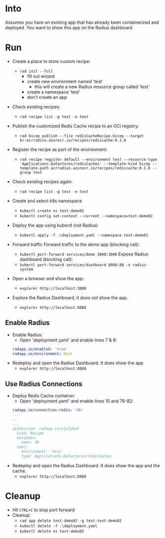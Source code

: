 # Into
Assumes you have an existing app that has already been containerized and deployed. 
You want to show this app on the Radius dashboard.

# Run
- Create a place to store custom recipe:
  - `rad init --full`
    - fill out wizard
    - create new environment named 'test'
      - this will create a new Radius resource group called 'test'
    - create a namespace 'test'
    - don't create an app
- Check existing recipes:
  - `rad recipe list -g test -e test`
- Publish the customized Redis Cache recipe to an OCI registry:
  - `rad bicep publish --file redisCacheRecipe.bicep --target br:acrradius.azurecr.io/recipes/rediscache:0.1.0`
- Register the recipe as part of the environment:
  - `rad recipe register default --environment test --resource-type 'Applications.Datastores/redisCaches' --template-kind bicep --template-path acrradius.azurecr.io/recipes/rediscache:0.1.0 --group test`
- Check existing recipes again:
  - `rad recipe list -g test -e test`

- Create and select k8s namespace
    - `kubectl create ns test-demo02`
    - `kubectl config set-context --current --namespace=test-demo02`
- Deploy the app using kubectl (not Radius)
    - `kubectl apply -f .\deployment.yaml --namespace test-demo02`
- Forward traffic
    Forward traffic to the demo app (blocking call):
    - `kubectl port-forward services/demo 3000:3000`
    Expose Radius dashboard (blocking call):
    - `kubectl port-forward services/dashboard 8088:80 -n radius-system`
    
- Open a browser and show the app:
    - `explorer http://localhost:3000`
- Explore the Radius Dashboard, it does not show the app.
  - `explorer http://localhost:8088`

## Enable Radius
- Enable Radius: 
  - Open 'deployment.yaml' and enable lines 7 & 8:
  ```yaml
  radapp.io/enabled: 'true'
  radapp.io/environment: test
  ```
- Redeploy and open the Radius Dashboard. It does show the app
  - `explorer http://localhost:8088`

## Use Radius Connections

- Deploy Redis Cache container: 
  - Open 'deployment.yaml' and enable lines 10 and 76-82:
  ```yaml
  radapp.io/connection-redis: 'db'
  ...
  ...
  ...
  apiVersion: radapp.io/v1alpha3
    kind: Recipe
    metadata:
      name: db
    spec:
      environment: 'test'
      type: Applications.Datastores/redisCaches
  ```
- Redeploy and open the Radius Dashboard. It does show the app and the cache.
  - `explorer http://localhost:8088`

# Cleanup
- Hit `CTRL+C` to stop port forward
- Cleanup:
  - `rad app delete test-demo02 -g test-test-demo02`
  - `kubectl delete -f .\deployment.yaml`
  - `kubectl delete ns test-demo02`
